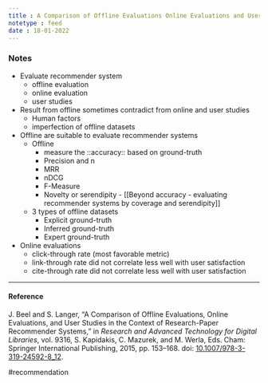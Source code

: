 ```yaml
---
title : A Comparison of Offline Evaluations Online Evaluations and User Studies
notetype : feed
date : 18-01-2022
---
```


### Notes

- Evaluate recommender system
	- offline evaluation
	- online evaluation
	- user studies
- Result from offline sometimes contradict from online and user studies
	- Human factors
	- imperfection of offline datasets
- Offline are suitable to evaluate recommender systems
	- Offline
		- measure the ::accuracy:: based on ground-truth
		- Precision and n
		- MRR
		- nDCG
		- F-Measure
		- Novelty or serendipity - [[Beyond accuracy - evaluating recommender systems by coverage and serendipity]]
	- 3 types of offline datasets
		- Explicit ground-truth
		- Inferred ground-truth
		- Expert ground-truth
- Online evaluations
	- click-through rate (most favorable metric)
	- link-through rate did not correlate less well with user satisfaction
	- cite-through rate did not correlate less well with user satisfaction



---

#### Reference

J. Beel and S. Langer, “A Comparison of Offline Evaluations, Online Evaluations, and User Studies in the Context of Research-Paper Recommender Systems,” in _Research and Advanced Technology for Digital Libraries_, vol. 9316, S. Kapidakis, C. Mazurek, and M. Werla, Eds. Cham: Springer International Publishing, 2015, pp. 153–168. doi: [10.1007/978-3-319-24592-8_12](https://doi.org/10.1007/978-3-319-24592-8_12).


#recommendation